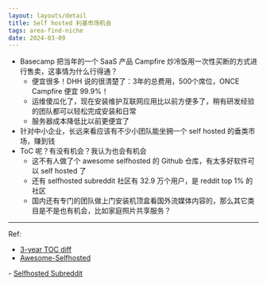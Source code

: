 ```yaml
---
layout: layouts/detail
title: Self hosted 利基市场机会
tags: area-find-niche
date: 2024-03-09
---
```

* Basecamp 把当年的一个 SaaS 产品 Campfire 炒冷饭用一次性买断的方式进行售卖，这事情为什么行得通？
  * 便宜很多！DHH 说的很清楚了：3年的总费用，500个席位，ONCE Campfire 便宜 99.9%！
  * 运维傻瓜化了，现在安装维护互联网应用比以前方便多了，稍有研发经验的团队都可以轻松完成安装和日常
  * 服务器成本降低比以前更便宜了
* 针对中小企业，长远来看应该有不少小团队能坐拥一个 self hosted 的垂类市场，赚到钱
* ToC 呢？有没有机会？我认为也会有机会
  * 这不有人做了个 awesome selfhosted 的 Github 仓库，有太多好软件可以 self hosted 了
  * 还有 selfhosted subreddit 社区有 32.9 万个用户，是 reddit top 1% 的社区
  * 国内还有专门的团队做上门安装机顶盒看国外流媒体内容的，那么其它类目是不是也有机会，比如家庭照片共享服务？

---

Ref:
- <a href="https://x.com/dhh/status/1753131755346047307?s=20" target="_blank">3-year TOC diff</a>
- <a href="https://github.com/awesome-selfhosted/awesome-selfhosted" target="_blank">Awesome-Selfhosted
</a>
- <a href="http://reddit.com/r/selfhosted" target="_blank">Selfhosted Subreddit</a>